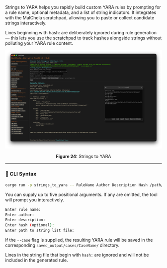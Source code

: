 Strings to YARA helps you rapidly build custom YARA rules by prompting for a rule name, optional metadata, and a list of string indicators. It integrates with the MalChela scratchpad, allowing you to paste or collect candidate strings interactively.

Lines beginning with hash: are deliberately ignored during rule generation — this lets you use the scratchpad to track hashes alongside strings without polluting your YARA rule content.

![Strings to YARA](../images/strings_to_yara.png)

<p align="center"><strong>Figure 24:</strong> Strings to YARA</p>

---

### 🔧 CLI Syntax

```bash
cargo run -p strings_to_yara -- RuleName Author Description Hash /path/to/strings.txt --case CaseName
```

You can supply up to five positional arguments. If any are omitted, the tool will prompt you interactively.

```bash
Enter rule name:
Enter author:
Enter description:
Enter hash (optional):
Enter path to string list file:
```

If the `--case` flag is supplied, the resulting YARA rule will be saved in the corresponding `saved_output/cases/CaseName/` directory.

Lines in the string file that begin with `hash:` are ignored and will not be included in the generated rule.
